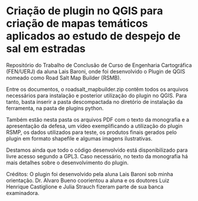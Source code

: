 # Criação de plugin no QGIS para criação de mapas temáticos aplicados ao estudo de despejo de sal em estradas

Repositório do Trabalho de Conclusão de Curso de Engenharia Cartográfica (FEN/UERJ) da aluna Lais Baroni, onde foi desenvolvido o Plugin de QGIS nomeado como Road Salt Map Builder (RSMB).

Entre os documentos, o roadsalt_mapbuilder.zip contêm todos os arquivos necessários para instalação e posterior utilização do plugin no QGIS. Para tanto, basta inserir a pasta descompactada no diretório de instalação da ferramenta, na pasta de plugins python.

Também estão nesta pasta os arquivos PDF com o texto da monografia e a apresentação da defesa, um vídeo exemplificando a utilização do plugin RSMP, os dados utilizados para teste, os produtos finais gerados pelo plugin em formato shapefile e algumas imagens ilustrativas.

Destamos ainda que todo o código desenvolvido está disponibilizado para livre acesso segundo a GPL3. Caso necessário, no texto da monografia há mais detalhes sobre o desenvolvimento do plugin.

Créditos: O plugin foi desenvolvido pela aluna Lais Baroni sob minha orientação. Dr. Alvaro Bueno coorientou a aluna e os doutores Luiz Henrique Castiglione e Julia Strauch fizeram parte de sua banca examinadora.

